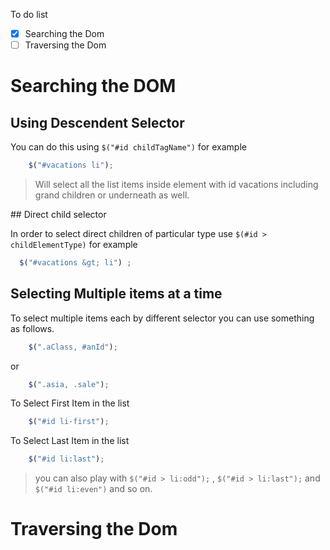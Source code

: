 
To do list 
- [x] Searching the Dom
- [ ] Traversing the Dom

# Searching the DOM
## Using Descendent Selector

You can do this using `$("#id childTagName")` for example 
```javascript 
    $("#vacations li"); 
```

> Will select all the list items inside element with id vacations including grand children or underneath as well.

## Direct child selector

In order to select direct children of particular  type use `$(#id > childElementType)` for example

```javascript 
  $("#vacations &gt; li") ;
```

## Selecting Multiple items at a time

To select multiple items each by different selector you can use something as follows.

```javascript 
	$(".aClass, #anId");
```

or 
```javascript
	$(".asia, .sale");
```


To Select First Item in the list 

```javascript 
	$("#id li-first");
```


To Select Last Item in the list 
```javascript 
	$("#id li:last");
```

>you can also play with `$("#id > li:odd");` , `$("#id > li:last");`  and `$("#id li:even")` and so on.



# Traversing the Dom

